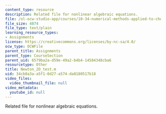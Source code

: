 ```yaml
---
content_type: resource
description: Related file for nonlinear algebraic equations.
file: /ol-ocw-studio-app/courses/10-34-numerical-methods-applied-to-chemical-engineering-fall-2005/34cb8a3aa5f10d27a574da8180517b18_Newton_2D_test.m
file_size: 4874
file_type: text/plain
learning_resource_types:
- Assignments
license: https://creativecommons.org/licenses/by-nc-sa/4.0/
ocw_type: OCWFile
parent_title: Assignments
parent_type: CourseSection
parent_uid: 6579ba2a-d59e-49a2-b4b4-14584348cba6
resourcetype: Other
title: Newton_2D_test.m
uid: 34cb8a3a-a5f1-0d27-a574-da8180517b18
video_files:
  video_thumbnail_file: null
video_metadata:
  youtube_id: null
---
```

Related file for nonlinear algebraic equations.